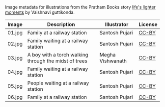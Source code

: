 Image metadata for illustrations from the Pratham Books story [life's lighter moments](https://storyweaver.org.in/stories/3180-life-s-lighter-moments) by Vaishnavi guttikonda.

Image | Description | Illustrator | License
----- | ----------- | ----------- | -------
01.jpg | Family at a railway station | Santosh Pujari | [CC-BY](https://creativecommons.org/licenses/by/4.0/)
02.jpg | Family waiting at a railway station | Santosh Pujari | [CC-BY](https://creativecommons.org/licenses/by/4.0/)
03.jpg | A boy with a torch walking through the midst of trees | Megha Vishwanath | [CC-BY](https://creativecommons.org/licenses/by/4.0/)
04.jpg | Family waiting at a railway station | Santosh Pujari | [CC-BY](https://creativecommons.org/licenses/by/4.0/)
05.jpg | People waiting at a railway station | Santosh Pujari | [CC-BY](https://creativecommons.org/licenses/by/4.0/)
06.jpg | Family at a railway station | Santosh Pujari | [CC-BY](https://creativecommons.org/licenses/by/4.0/)
